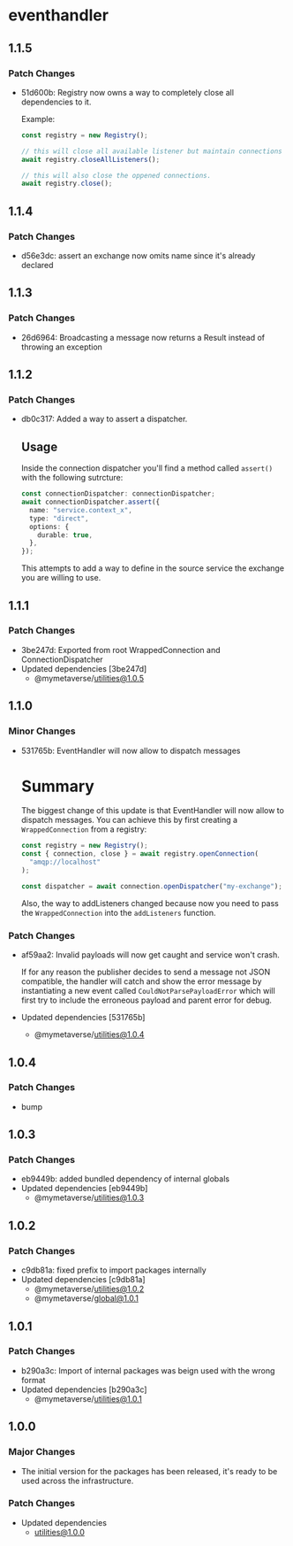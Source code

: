 # eventhandler

## 1.1.5

### Patch Changes

- 51d600b: Registry now owns a way to completely close all dependencies to it.

  Example:

  ```typescript
  const registry = new Registry();

  // this will close all available listener but maintain connections open.
  await registry.closeAllListeners();

  // this will also close the oppened connections.
  await registry.close();
  ```

## 1.1.4

### Patch Changes

- d56e3dc: assert an exchange now omits name since it's already declared

## 1.1.3

### Patch Changes

- 26d6964: Broadcasting a message now returns a Result instead of throwing an exception

## 1.1.2

### Patch Changes

- db0c317: Added a way to assert a dispatcher.

  ## Usage

  Inside the connection dispatcher you'll find
  a method called `assert()` with the following
  sutrcture:

  ```typescript
  const connectionDispatcher: connectionDispatcher;
  await connectionDispatcher.assert({
    name: "service.context_x",
    type: "direct",
    options: {
      durable: true,
    },
  });
  ```

  This attempts to add a way to define in the
  source service the exchange you are willing
  to use.

## 1.1.1

### Patch Changes

- 3be247d: Exported from root WrappedConnection and ConnectionDispatcher
- Updated dependencies [3be247d]
  - @mymetaverse/utilities@1.0.5

## 1.1.0

### Minor Changes

- 531765b: EventHandler will now allow to dispatch messages

  # Summary

  The biggest change of this update is that EventHandler will now allow to dispatch messages.
  You can achieve this by first creating a `WrappedConnection` from a registry:

  ```typescript
  const registry = new Registry();
  const { connection, close } = await registry.openConnection(
    "amqp://localhost"
  );

  const dispatcher = await connection.openDispatcher("my-exchange");
  ```

  Also, the way to addListeners changed because now you need to pass the `WrappedConnection` into the `addListeners` function.

### Patch Changes

- af59aa2: Invalid payloads will now get caught and service won't crash.

  If for any reason the publisher decides to send a message not JSON compatible, the handler
  will catch and show the error message by instantiating a new event called `CouldNotParsePayloadError`
  which will first try to include the erroneous payload and parent error for debug.

- Updated dependencies [531765b]
  - @mymetaverse/utilities@1.0.4

## 1.0.4

### Patch Changes

- bump

## 1.0.3

### Patch Changes

- eb9449b: added bundled dependency of internal globals
- Updated dependencies [eb9449b]
  - @mymetaverse/utilities@1.0.3

## 1.0.2

### Patch Changes

- c9db81a: fixed prefix to import packages internally
- Updated dependencies [c9db81a]
  - @mymetaverse/utilities@1.0.2
  - @mymetaverse/global@1.0.1

## 1.0.1

### Patch Changes

- b290a3c: Import of internal packages was beign used with the wrong format
- Updated dependencies [b290a3c]
  - @mymetaverse/utilities@1.0.1

## 1.0.0

### Major Changes

- The initial version for the packages has been released, it's ready to be used across the infrastructure.

### Patch Changes

- Updated dependencies
  - utilities@1.0.0
